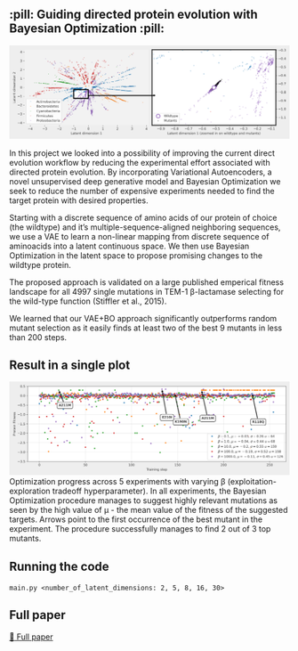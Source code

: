 <p align="center">
    <h2>:pill: Guiding directed protein evolution with Bayesian Optimization :pill:</h2>
</p>

![Image latent space](img/latent_space_wide_with_mutants.png)

In this project we looked into a possibility of improving the current direct evolution workflow by reducing the experimental effort associated with directed protein evolution. By incorporating Variational Autoencoders, a novel unsupervised deep generative model and Bayesian Optimization we seek to reduce the number of expensive experiments needed to find the target protein with desired properties. 

Starting with a discrete sequence of amino acids of our protein of choice (the wildtype) and it’s multiple-sequence-aligned neighboring sequences, we use a VAE to learn a non-linear mapping from discrete sequence of aminoacids into a latent continuous space. We then use Bayesian Optimization in the latent space to propose promising changes to the wildtype protein. 

The proposed approach is validated on a large published emperical fitness landscape for all 4997 single mutations in TEM-1 β-lactamase selecting for the wild-type function (Stiffler et al., 2015). 

We learned that our VAE+BO approach significantly outperforms random mutant selection as it easily finds at least two of the best 9 mutants in less than 200 steps.

## Result in a single plot
![Image results](img/results-wide.png)
Optimization progress across 5 experiments with varying β (exploitation-exploration tradeoff hyperparameter). In all experiments, the Bayesian Optimization procedure manages to suggest highly relevant mutations as seen by the high value of μ - the mean value of the fitness of the suggested targets. Arrows point to the first occurrence of the best mutant in the experiment. The procedure successfully manages to find 2 out of 3 top mutants.

## Running the code
```
main.py <number_of_latent_dimensions: 2, 5, 8, 16, 30> 
```

## Full paper
[:page_facing_up: Full paper](paper.pdf)